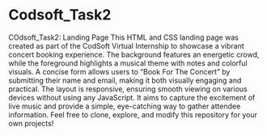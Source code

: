 # Codsoft_Task2
COdsoft_Task2:  Landing Page
This HTML and CSS landing page was created as part of the CodSoft Virtual Internship to showcase a vibrant concert booking experience. The background features an energetic crowd, while the foreground highlights a musical theme with notes and colorful visuals. A concise form allows users to “Book For The Concert” by submitting their name and email, making it both visually engaging and practical. The layout is responsive, ensuring smooth viewing on various devices without using any JavaScript. It aims to capture the excitement of live music and provide a simple, eye-catching way to gather attendee information. Feel free to clone, explore, and modify this repository for your own projects!

